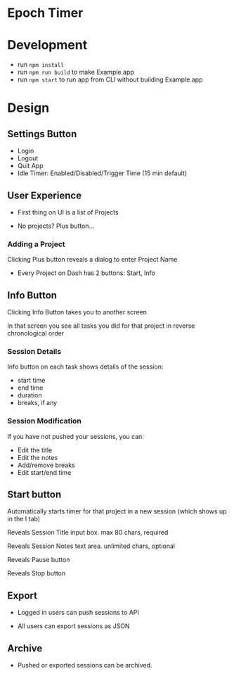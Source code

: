 # Epoch Timer

# Development

- run `npm install`
- run `npm run build` to make Example.app
- run `npm start` to run app from CLI without building Example.app

# Design

## Settings Button

* Login
* Logout
* Quit App
* Idle Timer: Enabled/Disabled/Trigger Time (15 min default)

## User Experience

* First thing on UI is a list of Projects

* No projects? Plus button...

### Adding a Project

Clicking Plus button reveals a dialog to enter Project Name

* Every Project on Dash has 2 buttons: Start, Info

## Info Button

Clicking Info Button takes you to another screen

In that screen you see all tasks you did for that project in reverse chronological order

### Session Details

Info button on each task shows details of the session:

* start time
* end time
* duration
* breaks, if any

### Session Modification

If you have not pushed your sessions, you can:

* Edit the title
* Edit the notes
* Add/remove breaks
* Edit start/end time

## Start button

Automatically starts timer for that project in a new session (which shows up in the I tab)

Reveals Session Title input box. max 80 chars, required

Reveals Session Notes text area. unlimited chars, optional

Reveals Pause button

Reveals Stop button

## Export

* Logged in users can push sessions to API

* All users can export sessions as JSON

## Archive

* Pushed or exported sessions can be archived.